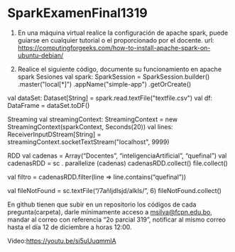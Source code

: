 # SparkExamenFinal1319
1.	En una máquina virtual realice la configuración de apache spark, puede guiarse en cualquier tutorial o el proporcionado por el docente.
url: https://computingforgeeks.com/how-to-install-apache-spark-on-ubuntu-debian/
  
 

 
 
2.	Realice el siguiente código, documente su funcionamiento en apache spark
Sesiones 
val spark: SparkSession = SparkSession.builder()
    .master("local[*]")
    .appName("simple-app")
    .getOrCreate()
 
    
val dataSet: Dataset[String] = spark.read.textFile("textfile.csv")
val df: DataFrame = dataSet.toDF()
 
 
Streaming
val streamingContext: StreamingContext = new StreamingContext(sparkContext, Seconds(20))
val lines: ReceiverInputDStream[String] = streamingContext.socketTextStream("localhost", 9999)

 
 
 
 
RDD
val cadenas = Array(“Docentes”, “inteligenciaArtificial”, “quefinal”)
val cadenasRDD = sc . parallelize (cadenas)
cadenasRDD.collect()
file.collect()

 
val filtro = cadenasRDD.filter(line => line.contains(“quefinal”))
 
val fileNotFound = sc.textFile(“/7añljdlsjd/alkls/”, 6)
fileNotFound.collect()
 
En github tienen que subir en un repositorio los códigos de cada pregunta(carpeta), darle mínimamente acceso a msilva@fcpn.edu.bo, mandar al correo con referencia “2o parcial 319”, notificar al mismo correo hasta el día 12 de diciembre a horas 12:00.


Video:https://youtu.be/si5uUuqmmlA
